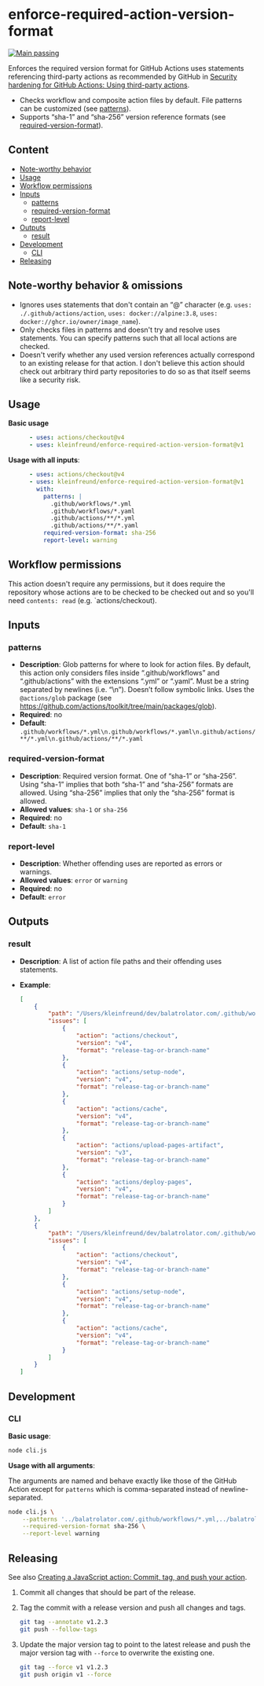 # enforce-required-action-version-format

[![Main passing](https://github.com/kleinfreund/enforce-required-action-version-format/workflows/Main/badge.svg)](https://github.com/kleinfreund/enforce-required-action-version-format/actions)

Enforces the required version format for GitHub Actions uses statements referencing third-party actions as recommended by GitHub in [Security hardening for GitHub Actions: Using third-party actions](https://docs.github.com/en/actions/security-for-github-actions/security-guides/security-hardening-for-github-actions#using-third-party-actions).

- Checks workflow and composite action files by default. File patterns can be customized (see [patterns](#patterns)).
- Supports “sha-1” and “sha-256” version reference formats (see [required-version-format](#required-version-format)).

## Content

- [Note-worthy behavior](#note-worthy-behavior)
- [Usage](#usage)
- [Workflow permissions](#workflow-permissions)
- [Inputs](#inputs)
	- [patterns](#patterns)
	- [required-version-format](#required-version-format)
	- [report-level](#report-level)
- [Outputs](#outputs)
	- [result](#result)
- [Development](#development)
	- [CLI](#cli)
- [Releasing](#releasing)


## Note-worthy behavior & omissions

- Ignores uses statements that don't contain an “@” character (e.g. `uses: ./.github/actions/action`, `uses: docker://alpine:3.8`, `uses: docker://ghcr.io/owner/image_name`).
- Only checks files in patterns and doesn't try and resolve uses statements. You can specify patterns such that all local actions are checked.
- Doesn't verify whether any used version references actually correspond to an existing release for that action. I don't believe this action should check out arbitrary third party repositories to do so as that itself seems like a security risk.

## Usage

**Basic usage**

```yaml
      - uses: actions/checkout@v4
      - uses: kleinfreund/enforce-required-action-version-format@v1
```

**Usage with all inputs**:

```yaml
      - uses: actions/checkout@v4
      - uses: kleinfreund/enforce-required-action-version-format@v1
        with:
          patterns: |
            .github/workflows/*.yml
            .github/workflows/*.yaml
            .github/actions/**/*.yml
            .github/actions/**/*.yaml
          required-version-format: sha-256
          report-level: warning
```

## Workflow permissions

This action doesn't require any permissions, but it does require the repository whose actions are to be checked to be checked out and so you'll need `contents: read` (e.g.  `actions/checkout).

## Inputs

### patterns

- **Description**: Glob patterns for where to look for action files. By default, this action only considers files inside “.github/workflows” and “.github/actions” with the extensions “.yml” or “.yaml”. Must be a string separated by newlines (i.e. “\n”). Doesn’t follow symbolic links. Uses the `@actions/glob` package (see https://github.com/actions/toolkit/tree/main/packages/glob).
- **Required**: no
- **Default**: `.github/workflows/*.yml\n.github/workflows/*.yaml\n.github/actions/**/*.yml\n.github/actions/**/*.yaml`

### required-version-format

- **Description**: Required version format. One of “sha-1” or “sha-256”. Using “sha-1” implies that both “sha-1” and “sha-256” formats are allowed. Using “sha-256” implies that only the “sha-256” format is allowed.
- **Allowed values**: `sha-1` or `sha-256`
- **Required**: no
- **Default**: `sha-1`

### report-level

- **Description**: Whether offending uses are reported as errors or warnings.
- **Allowed values**: `error` or `warning`
- **Required**: no
- **Default**: `error`

## Outputs

### result

- **Description**: A list of action file paths and their offending uses statements.
- **Example**:

	```json
	[
		{
			"path": "/Users/kleinfreund/dev/balatrolator.com/.github/workflows/deploy.yml",
			"issues": [
				{
					"action": "actions/checkout",
					"version": "v4",
					"format": "release-tag-or-branch-name"
				},
				{
					"action": "actions/setup-node",
					"version": "v4",
					"format": "release-tag-or-branch-name"
				},
				{
					"action": "actions/cache",
					"version": "v4",
					"format": "release-tag-or-branch-name"
				},
				{
					"action": "actions/upload-pages-artifact",
					"version": "v3",
					"format": "release-tag-or-branch-name"
				},
				{
					"action": "actions/deploy-pages",
					"version": "v4",
					"format": "release-tag-or-branch-name"
				}
			]
		},
		{
			"path": "/Users/kleinfreund/dev/balatrolator.com/.github/workflows/tests.yml",
			"issues": [
				{
					"action": "actions/checkout",
					"version": "v4",
					"format": "release-tag-or-branch-name"
				},
				{
					"action": "actions/setup-node",
					"version": "v4",
					"format": "release-tag-or-branch-name"
				},
				{
					"action": "actions/cache",
					"version": "v4",
					"format": "release-tag-or-branch-name"
				}
			]
		}
	]
	```

## Development

### CLI

**Basic usage**:

```sh
node cli.js
```

**Usage with all arguments**:

The arguments are named and behave exactly like those of the GitHub Action except for `patterns` which is comma-separated instead of newline-separated.

```sh
node cli.js \
	--patterns '../balatrolator.com/.github/workflows/*.yml,../balatrolator.com/.github/workflows/*.yaml' \
	--required-version-format sha-256 \
	--report-level warning
```

## Releasing

See also [Creating a JavaScript action: Commit, tag, and push your action](https://docs.github.com/en/actions/sharing-automations/creating-actions/creating-a-javascript-action#commit-tag-and-push-your-action).

1. Commit all changes that should be part of the release.
2. Tag the commit with a release version and push all changes and tags.

	 ```sh
	 git tag --annotate v1.2.3
	 git push --follow-tags
	 ```

3. Update the major version tag to point to the latest release and push the major version tag with `--force` to overwrite the existing one.

	 ```sh
	 git tag --force v1 v1.2.3
	 git push origin v1 --force
	 ```
